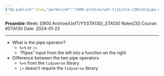 ```yaml
---
{"dg-publish":true,"permalink":"/900-archive/uof-t/y1/sta-130/w3/pipe-operators/","created":"2024-01-22T11:16:05.699-08:00","updated":"2024-01-22T11:17:44.487-08:00"}
---
```


**Preamble**
Week: [[900 Archive/UofT/Y1/STA130/_STA130 Notes\|3]]
Course: #STA130
Date: 2024-01-22

---

- What is the pipe operator?
	- `%>%` or `|>`
	- “Pipes” input from the left into a function on the right
- Difference between the two pipe operators
	- `%>%` from the `tidyverse` library
	- `|>` doesn’t require the `tidyverse` library